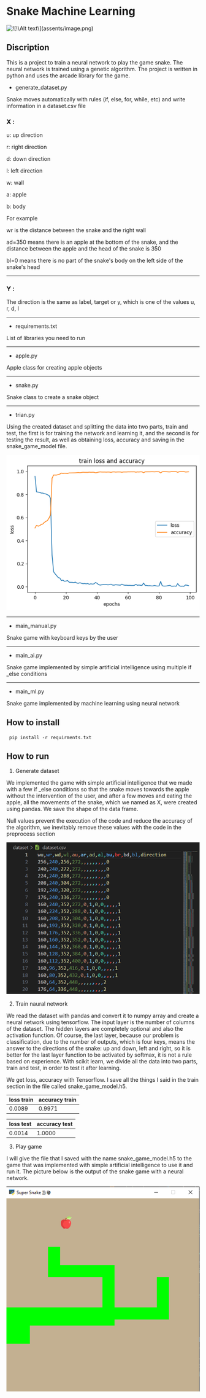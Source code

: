 # Snake Machine Learning 

![!\[!\\[Alt text\\](image.png)\](assents/image.png)](assents/image.png)

## Discription 

This is a project to train a neural network to play the game snake.
The neural network is trained using a genetic algorithm.
The project is written in python and uses the arcade library for the game.


- generate_dataset.py

Snake moves automatically with rules (if, else, for, while, etc) and write information in a dataset.csv file

###  X :

u: up direction

r: right direction

d: down direction

l: left direction

w: wall

a: apple

b: body

For example

wr is the distance between the snake and the right wall

ad=350 means there is an apple at the bottom of the snake, and the distance between the apple and the head of the snake is 350

bl=0 means there is no part of the snake's body on the left side of the snake's head

---

###  Y :

The direction is the same as label, target or y, which is one of the values u, r, d, l


---
- requirements.txt

List of libraries you need to run

---
- apple.py

Apple class for creating apple objects

---
- snake.py

Snake class to create a snake object

---
- trian.py


Using the created dataset and splitting the data into two parts, train and test, the first is for training the network and learning it, and the second is for testing the result, as well as obtaining loss, accuracy and saving in the snake_game_model file.


![!\[loss_acc\](output/loss_acc.png)](assents/loss_acc.png)




---
- main_manual.py

Snake game with keyboard keys by the user

---
- main_ai.py

Snake game implemented by simple artificial intelligence using multiple if _else conditions

---
- main_ml.py

Snake game implemented by machine learning using neural network



 ## How to install 

```
 pip install -r requirments.txt
 ```
 ## How to run
 1. Generate dataset

 We implemented the game with simple artificial intelligence that we made with a few if _else conditions so that the snake moves towards the apple without the intervention of the user, and after a few moves and eating the apple, all the movements of the snake, which we named as X, were created using pandas. We save the shape of the data frame.

 Null values prevent the execution of the code and reduce the accuracy of the algorithm, we inevitably remove these values with the code in the preprocess section


![Alt text](assents/dataset.PNG)


 2. Train naural network

 We read the dataset with pandas and convert it to numpy array and create a neural network using tensorflow. The input layer is the number of columns of the dataset. The hidden layers are completely optional and also the activation function. Of course, the last layer, because our problem is classification, due to the number of outputs, which is four keys, means the answer to the directions of the snake: up and down, left and right, so it is better for the last layer function to be activated by softmax, it is not a rule based on experience.
 With scikit learn, we divide all the data into two parts, train and test, in order to test it after learning.

 We get loss, accuracy with Tensorflow. I save all the things I said in the train section in the file called snake_game_model.h5.

| loss train     | accuracy  train    | 
| :---           | :---               |
|0.0089          | 0.9971             |


|  loss test     | accuracy test      |
| :---           | :---               |
|  0.0014        | 1.0000             |



 3. Play game

 I will give the file that I saved with the name snake_game_model.h5 to the game that was implemented with simple artificial intelligence to use it and run it. The picture below is the output of the snake game with a neural network.
  


![Alt text](assents/game_ml.PNG)


  

